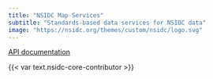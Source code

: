 ```yaml
---
title: "NSIDC Map Services"
subtitle: "Standards-based data services for NSIDC data"
image: "https://nsidc.org/themes/custom/nsidc/logo.svg"
---
```


[API documentation](https://nsidc.org/data/user-resources/help-center/guide-nsidc-data-map-services-api)

{{< var text.nsidc-core-contributor >}}
